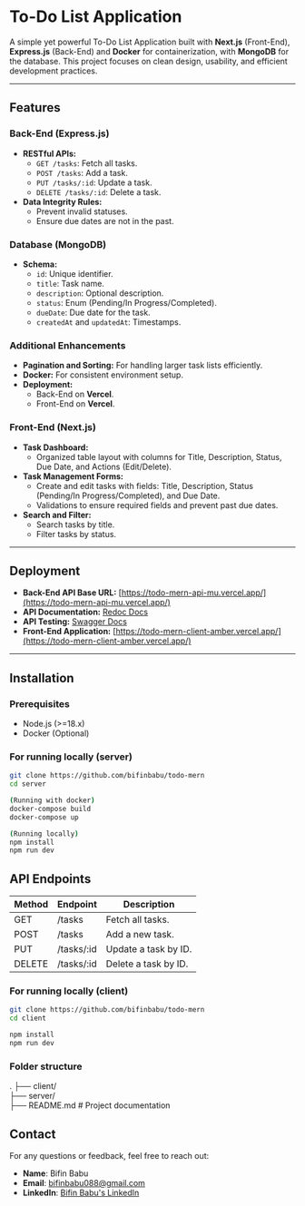 # To-Do List Application

A simple yet powerful To-Do List Application built with **Next.js** (Front-End), **Express.js** (Back-End) and **Docker** for containerization, with **MongoDB** for the database. This project focuses on clean design, usability, and efficient development practices.

---

## Features

### Back-End (Express.js)

- **RESTful APIs:**
  - `GET /tasks`: Fetch all tasks.
  - `POST /tasks`: Add a task.
  - `PUT /tasks/:id`: Update a task.
  - `DELETE /tasks/:id`: Delete a task.
- **Data Integrity Rules:**
  - Prevent invalid statuses.
  - Ensure due dates are not in the past.

### Database (MongoDB)

- **Schema:**
  - `id`: Unique identifier.
  - `title`: Task name.
  - `description`: Optional description.
  - `status`: Enum (Pending/In Progress/Completed).
  - `dueDate`: Due date for the task.
  - `createdAt` and `updatedAt`: Timestamps.

### Additional Enhancements

- **Pagination and Sorting:** For handling larger task lists efficiently.
- **Docker:** For consistent environment setup.
- **Deployment:**
  - Back-End on **Vercel**.
  - Front-End on **Vercel**.

### Front-End (Next.js)

- **Task Dashboard:**
  - Organized table layout with columns for Title, Description, Status, Due Date, and Actions (Edit/Delete).
- **Task Management Forms:**
  - Create and edit tasks with fields: Title, Description, Status (Pending/In Progress/Completed), and Due Date.
  - Validations to ensure required fields and prevent past due dates.
- **Search and Filter:**
  - Search tasks by title.
  - Filter tasks by status.

---

## Deployment

- **Back-End API Base URL:** [https://todo-mern-api-mu.vercel.app/](https://todo-mern-api-mu.vercel.app/)
- **API Documentation:** [Redoc Docs](https://todo-mern-api-mu.vercel.app/docs)
- **API Testing:** [Swagger Docs](https://todo-mern-api-mu.vercel.app/api-test/)
- **Front-End Application:** [https://todo-mern-client-amber.vercel.app/](https://todo-mern-client-amber.vercel.app/)

---

## Installation

### Prerequisites

- Node.js (>=18.x)
- Docker (Optional)

### For running locally (server)

```bash
git clone https://github.com/bifinbabu/todo-mern
cd server

(Running with docker)
docker-compose build
docker-compose up

(Running locally)
npm install
npm run dev

```

## API Endpoints

| Method | Endpoint   | Description          |
| ------ | ---------- | -------------------- |
| GET    | /tasks     | Fetch all tasks.     |
| POST   | /tasks     | Add a new task.      |
| PUT    | /tasks/:id | Update a task by ID. |
| DELETE | /tasks/:id | Delete a task by ID. |

### For running locally (client)

```bash
git clone https://github.com/bifinbabu/todo-mern
cd client

npm install
npm run dev

```

### Folder structure

.
├── client/  
├── server/  
├── README.md # Project documentation

## Contact

For any questions or feedback, feel free to reach out:

- **Name**: Bifin Babu
- **Email**: bifinbabu088@gmail.com
- **LinkedIn**: [Bifin Babu's LinkedIn](https://www.linkedin.com/in/bifinbabu088/)
